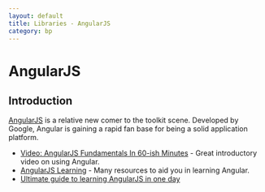 ```yaml
---
layout: default
title: Libraries - AngularJS
category: bp
---
```


# AngularJS

## Introduction

[AngularJS](http://www.angularjs.org/) is a relative new comer to the toolkit scene. Developed by Google, Angular is gaining a rapid fan base for being a solid application platform.

- [Video: AngularJS Fundamentals In 60-ish Minutes](https://www.youtube.com/watch?v=i9MHigUZKEM) - Great introductory video on using Angular.
- [AngularJS Learning](https://github.com/jmcunningham/AngularJS-Learning) - Many resources to aid you in learning Angular.
- [Ultimate guide to learning AngularJS in one day](http://toddmotto.com/ultimate-guide-to-learning-angular-js-in-one-day/)
